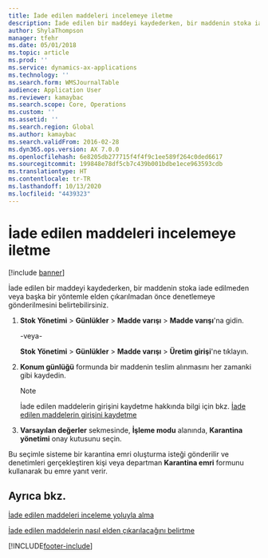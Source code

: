 ```yaml
---
title: İade edilen maddeleri incelemeye iletme
description: İade edilen bir maddeyi kaydederken, bir maddenin stoka iade edilmeden veya başka bir yöntemle elden çıkarılmadan önce denetlemeye gönderilmesini belirtebilirsiniz.
author: ShylaThompson
manager: tfehr
ms.date: 05/01/2018
ms.topic: article
ms.prod: ''
ms.service: dynamics-ax-applications
ms.technology: ''
ms.search.form: WMSJournalTable
audience: Application User
ms.reviewer: kamaybac
ms.search.scope: Core, Operations
ms.custom: ''
ms.assetid: ''
ms.search.region: Global
ms.author: kamaybac
ms.search.validFrom: 2016-02-28
ms.dyn365.ops.version: AX 7.0.0
ms.openlocfilehash: 6e8205db277715f4f4f9c1ee589f264c0ded6617
ms.sourcegitcommit: 199848e78df5cb7c439b001bdbe1ece963593cdb
ms.translationtype: HT
ms.contentlocale: tr-TR
ms.lasthandoff: 10/13/2020
ms.locfileid: "4439323"
---
```

# <a name="pass-returned-items-on-to-inspection"></a>İade edilen maddeleri incelemeye iletme 

[!include [banner](../includes/banner.md)]


İade edilen bir maddeyi kaydederken, bir maddenin stoka iade edilmeden veya başka bir yöntemle elden çıkarılmadan önce denetlemeye gönderilmesini belirtebilirsiniz.

1.  **Stok Yönetimi** \> **Günlükler** \> **Madde varışı** \> **Madde varışı**'na gidin.
    
    \-veya-
    
    **Stok Yönetimi** \> **Günlükler** \> **Madde varışı** \> **Üretim girişi**'ne tıklayın.

2.  **Konum günlüğü** formunda bir maddenin teslim alınmasını her zamanki gibi kaydedin.
    

    > [!NOTE]
    > <P>İade edilen maddelerin girişini kaydetme hakkında bilgi için bkz. <A href="register-the-receipt-of-returned-items.md">İade edilen maddelerin girişini kaydetme</A></P>



3.  **Varsayılan değerler** sekmesinde, **İşleme modu** alanında, **Karantina yönetimi** onay kutusunu seçin.

Bu seçimle sisteme bir karantina emri oluşturma isteği gönderilir ve denetimleri gerçekleştiren kişi veya departman **Karantina emri** formunu kullanarak bu emre yanıt verir.

## <a name="see-also"></a>Ayrıca bkz.

[İade edilen maddeleri inceleme yoluyla alma](take-returned-items-through-inspection.md)

[İade edilen maddelerin nasıl elden çıkarılacağını belirtme](specify-how-to-dispose-of-returned-items.md)



[!INCLUDE[footer-include](../../includes/footer-banner.md)]